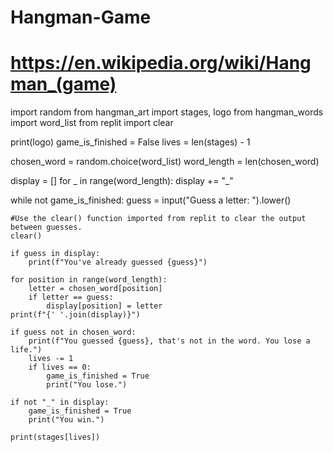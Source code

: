 # Hangman-Game
# https://en.wikipedia.org/wiki/Hangman_(game)

import random
from hangman_art import stages, logo
from hangman_words import word_list
from replit import clear

print(logo)
game_is_finished = False
lives = len(stages) - 1

chosen_word = random.choice(word_list)
word_length = len(chosen_word)

display = []
for _ in range(word_length):
    display += "_"

while not game_is_finished:
    guess = input("Guess a letter: ").lower()

    #Use the clear() function imported from replit to clear the output between guesses.
    clear()

    if guess in display:
        print(f"You've already guessed {guess}")

    for position in range(word_length):
        letter = chosen_word[position]
        if letter == guess:
            display[position] = letter
    print(f"{' '.join(display)}")

    if guess not in chosen_word:
        print(f"You guessed {guess}, that's not in the word. You lose a life.")
        lives -= 1
        if lives == 0:
            game_is_finished = True
            print("You lose.")
    
    if not "_" in display:
        game_is_finished = True
        print("You win.")

    print(stages[lives])
